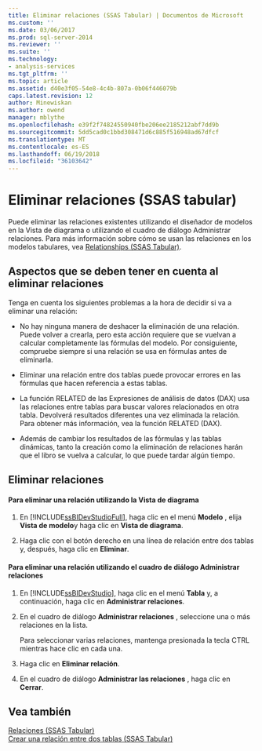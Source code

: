 ```yaml
---
title: Eliminar relaciones (SSAS Tabular) | Documentos de Microsoft
ms.custom: ''
ms.date: 03/06/2017
ms.prod: sql-server-2014
ms.reviewer: ''
ms.suite: ''
ms.technology:
- analysis-services
ms.tgt_pltfrm: ''
ms.topic: article
ms.assetid: d40e3f05-54e8-4c4b-807a-0b06f446079b
caps.latest.revision: 12
author: Minewiskan
ms.author: owend
manager: mblythe
ms.openlocfilehash: e39f2f74824550940fbe206ee2185212abf7dd9b
ms.sourcegitcommit: 5dd5cad0c1bbd308471d6c885f516948ad67dfcf
ms.translationtype: MT
ms.contentlocale: es-ES
ms.lasthandoff: 06/19/2018
ms.locfileid: "36103642"
---
```

# <a name="delete-relationships-ssas-tabular"></a>Eliminar relaciones (SSAS tabular)
  Puede eliminar las relaciones existentes utilizando el diseñador de modelos en la Vista de diagrama o utilizando el cuadro de diálogo Administrar relaciones. Para más información sobre cómo se usan las relaciones en los modelos tabulares, vea [Relationships &#40;SSAS Tabular&#41;](relationships-ssas-tabular.md).  
  
## <a name="considerations-for-deleting-relationships"></a>Aspectos que se deben tener en cuenta al eliminar relaciones  
 Tenga en cuenta los siguientes problemas a la hora de decidir si va a eliminar una relación:  
  
-   No hay ninguna manera de deshacer la eliminación de una relación. Puede volver a crearla, pero esta acción requiere que se vuelvan a calcular completamente las fórmulas del modelo. Por consiguiente, compruebe siempre si una relación se usa en fórmulas antes de eliminarla.  
  
-   Eliminar una relación entre dos tablas puede provocar errores en las fórmulas que hacen referencia a estas tablas.  
  
-   La función RELATED de las Expresiones de análisis de datos (DAX) usa las relaciones entre tablas para buscar valores relacionados en otra tabla. Devolverá resultados diferentes una vez eliminada la relación. Para obtener más información, vea la función RELATED (DAX).  
  
-   Además de cambiar los resultados de las fórmulas y las tablas dinámicas, tanto la creación como la eliminación de relaciones harán que el libro se vuelva a calcular, lo que puede tardar algún tiempo.  
  
## <a name="delete-relationships"></a>Eliminar relaciones  
  
#### <a name="to-delete-a-relationship-by-using-diagram-view"></a>Para eliminar una relación utilizando la Vista de diagrama  
  
1.  En [!INCLUDE[ssBIDevStudioFull](../../includes/ssbidevstudiofull-md.md)], haga clic en el menú **Modelo** , elija **Vista de modelo**y haga clic en **Vista de diagrama**.  
  
2.  Haga clic con el botón derecho en una línea de relación entre dos tablas y, después, haga clic en **Eliminar**.  
  
#### <a name="to-delete-a-relationship-by-using-the-manage-relationships-dialog-box"></a>Para eliminar una relación utilizando el cuadro de diálogo Administrar relaciones  
  
1.  En [!INCLUDE[ssBIDevStudio](../../includes/ssbidevstudio-md.md)], haga clic en el menú **Tabla** y, a continuación, haga clic en **Administrar relaciones**.  
  
2.  En el cuadro de diálogo **Administrar relaciones** , seleccione una o más relaciones en la lista.  
  
     Para seleccionar varias relaciones, mantenga presionada la tecla CTRL mientras hace clic en cada una.  
  
3.  Haga clic en **Eliminar relación**.  
  
4.  En el cuadro de diálogo **Administrar las relaciones** , haga clic en **Cerrar**.  
  
## <a name="see-also"></a>Vea también  
 [Relaciones &#40;SSAS Tabular&#41;](relationships-ssas-tabular.md)   
 [Crear una relación entre dos tablas &#40;SSAS Tabular&#41;](create-a-relationship-between-two-tables-ssas-tabular.md)  
  
  